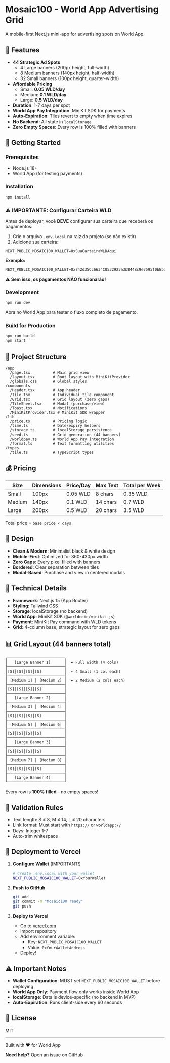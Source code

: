 # Mosaic100 - World App Advertising Grid

A mobile-first Next.js mini-app for advertising spots on World App.

## 🎯 Features

- **44 Strategic Ad Spots**
  - 4 Large banners (200px height, full-width)
  - 8 Medium banners (140px height, half-width)
  - 32 Small banners (100px height, quarter-width)
- **Affordable Pricing**
  - Small: **0.05 WLD/day**
  - Medium: **0.1 WLD/day**
  - Large: **0.5 WLD/day**
- **Duration**: 1-7 days per spot
- **World App Pay Integration**: MiniKit SDK for payments
- **Auto-Expiration**: Tiles revert to empty when time expires
- **No Backend**: All state in `localStorage`
- **Zero Empty Spaces**: Every row is 100% filled with banners

## 🚀 Getting Started

### Prerequisites

- Node.js 18+
- World App (for testing payments)

### Installation

```bash
npm install
```

### ⚠️ IMPORTANTE: Configurar Carteira WLD

Antes de deployar, você **DEVE** configurar sua carteira que receberá os pagamentos:

1. Crie o arquivo `.env.local` na raiz do projeto (se não existir)
2. Adicione sua carteira:

```env
NEXT_PUBLIC_MOSAIC100_WALLET=0xSuaCarteiraWLDAqui
```

**Exemplo:**
```env
NEXT_PUBLIC_MOSAIC100_WALLET=0x742d35Cc6634C0532925a3b844Bc9e7595f0bEb1
```

⚠️ **Sem isso, os pagamentos NÃO funcionarão!**

### Development

```bash
npm run dev
```

Abra no World App para testar o fluxo completo de pagamento.

### Build for Production

```bash
npm run build
npm start
```

## 📁 Project Structure

```
/app
  /page.tsx          # Main grid view
  /layout.tsx        # Root layout with MiniKitProvider
  /globals.css       # Global styles
/components
  /Header.tsx        # App header
  /Tile.tsx          # Individual tile component
  /Grid.tsx          # Grid layout (zero gaps)
  /TileSheet.tsx     # Modal (purchase/view)
  /Toast.tsx         # Notifications
  /MiniKitProvider.tsx # MiniKit SDK wrapper
/lib
  /price.ts          # Pricing logic
  /time.ts           # Date/expiry helpers
  /storage.ts        # localStorage persistence
  /seed.ts           # Grid generation (44 banners)
  /worldpay.ts       # World App Pay integration
  /format.ts         # Text formatting utilities
/types
  /tile.ts           # TypeScript types
```

## 💰 Pricing

| Size   | Dimensions | Price/Day | Max Text | Total per Week |
|--------|------------|-----------|----------|----------------|
| Small  | 100px      | 0.05 WLD  | 8 chars  | 0.35 WLD       |
| Medium | 140px      | 0.1 WLD   | 14 chars | 0.7 WLD        |
| Large  | 200px      | 0.5 WLD   | 20 chars | 3.5 WLD        |

Total price = `base price × days`

## 🎨 Design

- **Clean & Modern**: Minimalist black & white design
- **Mobile-First**: Optimized for 360-430px width
- **Zero Gaps**: Every pixel filled with banners
- **Bordered**: Clear separation between tiles
- **Modal-Based**: Purchase and view in centered modals

## 🔧 Technical Details

- **Framework**: Next.js 15 (App Router)
- **Styling**: Tailwind CSS
- **Storage**: localStorage (no backend)
- **World App**: MiniKit SDK (`@worldcoin/minikit-js`)
- **Payment**: MiniKit Pay command with WLD tokens
- **Grid**: 4-column base, strategic layout for zero gaps

## 📊 Grid Layout (44 banners total)

```
┌─────────────────────────┐
│   [Large Banner 1]      │  ← Full width (4 cols)
├─────────────────────────┤
│[S]│[S]│[S]│[S]          │  ← 4 Small (1 col each)
├─────────────────────────┤
│ [Medium 1] │ [Medium 2] │  ← 2 Medium (2 cols each)
├─────────────────────────┤
│[S]│[S]│[S]│[S]          │
├─────────────────────────┤
│   [Large Banner 2]      │
├─────────────────────────┤
│ [Medium 3] │ [Medium 4] │
├─────────────────────────┤
│[S]│[S]│[S]│[S]          │
├─────────────────────────┤
│ [Medium 5] │ [Medium 6] │
├─────────────────────────┤
│[S]│[S]│[S]│[S]          │
├─────────────────────────┤
│   [Large Banner 3]      │
├─────────────────────────┤
│[S]│[S]│[S]│[S]          │
├─────────────────────────┤
│ [Medium 7] │ [Medium 8] │
├─────────────────────────┤
│[S]│[S]│[S]│[S]          │
├─────────────────────────┤
│   [Large Banner 4]      │
└─────────────────────────┘
```

Every row is **100% filled** - no empty spaces!

## 📝 Validation Rules

- Text length: S ≤ 8, M ≤ 14, L ≤ 20 characters
- Link format: Must start with `https://` or `worldapp://`
- Days: Integer 1-7
- Auto-trim whitespace

## 🚢 Deployment to Vercel

1. **Configure Wallet** (IMPORTANT!)
   ```bash
   # Create .env.local with your wallet
   NEXT_PUBLIC_MOSAIC100_WALLET=0xYourWallet
   ```

2. **Push to GitHub**
   ```bash
   git add .
   git commit -m "Mosaic100 ready"
   git push
   ```

3. **Deploy to Vercel**
   - Go to [vercel.com](https://vercel.com)
   - Import repository
   - Add environment variable:
     - Key: `NEXT_PUBLIC_MOSAIC100_WALLET`
     - Value: `0xYourWalletAddress`
   - Deploy!

## ⚠️ Important Notes

- **Wallet Configuration**: MUST set `NEXT_PUBLIC_MOSAIC100_WALLET` before deploying
- **World App Only**: Payment flow only works inside World App
- **localStorage**: Data is device-specific (no backend in MVP)
- **Auto-Expiration**: Runs client-side every 60 seconds

## 📄 License

MIT

---

Built with ❤️ for World App

**Need help?** Open an issue on GitHub
